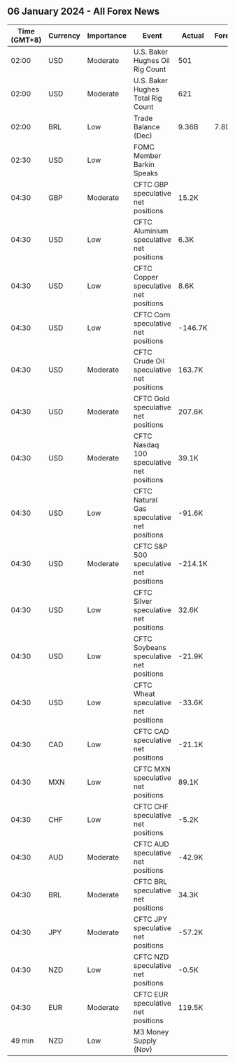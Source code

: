 ## 06 January 2024 - All Forex News

| Time (GMT+8) | Currency | Importance | Event | Actual | Forecast | Previous |
|------|----------|------------|-------|--------|----------|----------|
| 02:00 | USD | Moderate | U.S. Baker Hughes Oil Rig Count | 501 |  | 500 |
| 02:00 | USD | Moderate | U.S. Baker Hughes Total Rig Count | 621 |  | 622 |
| 02:00 | BRL | Low | Trade Balance (Dec) | 9.36B | 7.80B | 8.77B |
| 02:30 | USD | Low | FOMC Member Barkin Speaks |  |  |  |
| 04:30 | GBP | Moderate | CFTC GBP speculative net positions | 15.2K |  | 14.1K |
| 04:30 | USD | Low | CFTC Aluminium speculative net positions | 6.3K |  | 5.7K |
| 04:30 | USD | Low | CFTC Copper speculative net positions | 8.6K |  | 7.1K |
| 04:30 | USD | Low | CFTC Corn speculative net positions | -146.7K |  | -127.7K |
| 04:30 | USD | Moderate | CFTC Crude Oil speculative net positions | 163.7K |  | 199.3K |
| 04:30 | USD | Moderate | CFTC Gold speculative net positions | 207.6K |  | 207.7K |
| 04:30 | USD | Moderate | CFTC Nasdaq 100 speculative net positions | 39.1K |  | 28.0K |
| 04:30 | USD | Low | CFTC Natural Gas speculative net positions | -91.6K |  | -106.1K |
| 04:30 | USD | Moderate | CFTC S&P 500 speculative net positions | -214.1K |  | -192.5K |
| 04:30 | USD | Low | CFTC Silver speculative net positions | 32.6K |  | 31.9K |
| 04:30 | USD | Low | CFTC Soybeans speculative net positions | -21.9K |  | -11.9K |
| 04:30 | USD | Low | CFTC Wheat speculative net positions | -33.6K |  | -31.4K |
| 04:30 | CAD | Low | CFTC CAD speculative net positions | -21.1K |  | -34.7K |
| 04:30 | MXN | Low | CFTC MXN speculative net positions | 89.1K |  | 87.7K |
| 04:30 | CHF | Low | CFTC CHF speculative net positions | -5.2K |  | -3.4K |
| 04:30 | AUD | Moderate | CFTC AUD speculative net positions | -42.9K |  | -51.3K |
| 04:30 | BRL | Moderate | CFTC BRL speculative net positions | 34.3K |  | 44.3K |
| 04:30 | JPY | Moderate | CFTC JPY speculative net positions | -57.2K |  | -55.6K |
| 04:30 | NZD | Low | CFTC NZD speculative net positions | -0.5K |  | -3.7K |
| 04:30 | EUR | Moderate | CFTC EUR speculative net positions | 119.5K |  | 117.4K |
| 49 min | NZD | Low | M3 Money Supply (Nov) |  |  | 405.9B |
